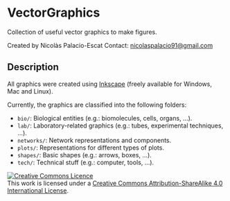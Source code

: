 # VectorGraphics

Collection of useful vector graphics to make figures.

Created by Nicolàs Palacio-Escat
Contact: [nicolaspalacio91@gmail.com](mailto:nicolaspalacio91@gmail.com)

## Description

All graphics were created using [Inkscape](https://inkscape.org/en/) (freely available for Windows, Mac and Linux).

Currently, the graphics are classified into the following folders:
- `bio/`: Biological entities (e.g.: biomolecules, cells, organs, ...).
- `lab/`: Laboratory-related graphics (e.g.: tubes, experimental techniques, ...).
- `networks/`: Network representations and components.
- `plots/`: Representations for different types of plots.
- `shapes/`: Basic shapes (e.g.: arrows, boxes, ...).
- `tech/`: Technical stuff (e.g.: computer, tools, ...).

<a rel="license" href="http://creativecommons.org/licenses/by-sa/4.0/"><img alt="Creative Commons Licence" style="border-width:0" src="https://i.creativecommons.org/l/by-sa/4.0/88x31.png" /></a><br />This work is licensed under a <a rel="license" href="http://creativecommons.org/licenses/by-sa/4.0/">Creative Commons Attribution-ShareAlike 4.0 International License</a>.

